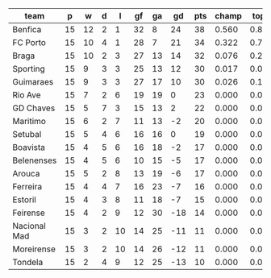 |     team     | p  | w  | d | l  | gf | ga | gd  | pts | champ | top2  | top3  | top4  |  5-7  | bot4  | bot3  | bot2  |
|--------------|----|----|---|----|----|----|-----|-----|-------|-------|-------|-------|-------|-------|-------|-------|
| Benfica      | 15 | 12 | 2 |  1 | 32 |  8 |  24 |  38 | 0.560 | 0.839 | 0.947 | 0.987 | 0.013 | 0.000 | 0.000 | 0.000|
| FC Porto     | 15 | 10 | 4 |  1 | 28 |  7 |  21 |  34 | 0.322 | 0.706 | 0.888 | 0.967 | 0.033 | 0.000 | 0.000 | 0.000|
| Braga        | 15 | 10 | 2 |  3 | 27 | 13 |  14 |  32 | 0.076 | 0.262 | 0.584 | 0.819 | 0.178 | 0.000 | 0.000 | 0.000|
| Sporting     | 15 |  9 | 3 |  3 | 25 | 13 |  12 |  30 | 0.017 | 0.080 | 0.255 | 0.535 | 0.441 | 0.000 | 0.000 | 0.000|
| Guimaraes    | 15 |  9 | 3 |  3 | 27 | 17 |  10 |  30 | 0.026 | 0.111 | 0.307 | 0.600 | 0.381 | 0.000 | 0.000 | 0.000|
| Rio Ave      | 15 |  7 | 2 |  6 | 19 | 19 |   0 |  23 | 0.000 | 0.001 | 0.008 | 0.036 | 0.499 | 0.009 | 0.004 | 0.001|
| GD Chaves    | 15 |  5 | 7 |  3 | 15 | 13 |   2 |  22 | 0.000 | 0.001 | 0.008 | 0.032 | 0.451 | 0.013 | 0.007 | 0.002|
| Maritimo     | 15 |  6 | 2 |  7 | 11 | 13 |  -2 |  20 | 0.000 | 0.000 | 0.002 | 0.011 | 0.296 | 0.036 | 0.015 | 0.006|
| Setubal      | 15 |  5 | 4 |  6 | 16 | 16 |   0 |  19 | 0.000 | 0.000 | 0.002 | 0.009 | 0.281 | 0.043 | 0.020 | 0.007|
| Boavista     | 15 |  4 | 5 |  6 | 16 | 18 |  -2 |  17 | 0.000 | 0.000 | 0.000 | 0.002 | 0.116 | 0.132 | 0.070 | 0.031|
| Belenenses   | 15 |  4 | 5 |  6 | 10 | 15 |  -5 |  17 | 0.000 | 0.000 | 0.000 | 0.001 | 0.118 | 0.131 | 0.072 | 0.033|
| Arouca       | 15 |  5 | 2 |  8 | 13 | 19 |  -6 |  17 | 0.000 | 0.000 | 0.000 | 0.001 | 0.073 | 0.197 | 0.111 | 0.053|
| Ferreira     | 15 |  4 | 4 |  7 | 16 | 23 |  -7 |  16 | 0.000 | 0.000 | 0.000 | 0.001 | 0.058 | 0.242 | 0.147 | 0.073|
| Estoril      | 15 |  4 | 3 |  8 | 11 | 18 |  -7 |  15 | 0.000 | 0.000 | 0.000 | 0.000 | 0.049 | 0.271 | 0.166 | 0.083|
| Feirense     | 15 |  4 | 2 |  9 | 12 | 30 | -18 |  14 | 0.000 | 0.000 | 0.000 | 0.000 | 0.004 | 0.713 | 0.579 | 0.409|
| Nacional Mad | 15 |  3 | 2 | 10 | 14 | 25 | -11 |  11 | 0.000 | 0.000 | 0.000 | 0.000 | 0.004 | 0.722 | 0.582 | 0.408|
| Moreirense   | 15 |  3 | 2 | 10 | 14 | 26 | -12 |  11 | 0.000 | 0.000 | 0.000 | 0.000 | 0.004 | 0.716 | 0.577 | 0.414|
| Tondela      | 15 |  2 | 4 |  9 | 12 | 25 | -13 |  10 | 0.000 | 0.000 | 0.000 | 0.000 | 0.002 | 0.774 | 0.649 | 0.482|

